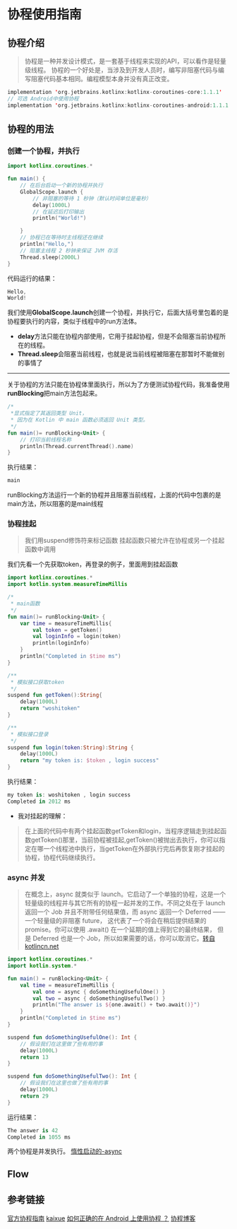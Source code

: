 # 协程使用指南

## 协程介绍
>协程是一种并发设计模式，是一套基于线程来实现的API，可以看作是轻量级线程。
协程的一个好处是，当涉及到开发人员时，编写非阻塞代码与编写阻塞代码基本相同。编程模型本身并没有真正改变。
```kotlin
implementation 'org.jetbrains.kotlinx:kotlinx-coroutines-core:1.1.1'
// 可选 Android中使用协程
implementation 'org.jetbrains.kotlinx:kotlinx-coroutines-android:1.1.1'
```
## 协程的用法
### 创建一个协程，并执行
```kotlin
import kotlinx.coroutines.*

fun main() {
    // 在后台启动一个新的协程并执行
    GlobalScope.launch { 
        // 非阻塞的等待 1 秒钟（默认时间单位是毫秒）
        delay(1000L) 
        // 在延迟后打印输出
        println("World!") 

    }
    // 协程已在等待时主线程还在继续
    println("Hello,") 
    // 阻塞主线程 2 秒钟来保证 JVM 存活
    Thread.sleep(2000L) 
}
```
代码运行的结果：
```kotlin
Hello,
World!
```
我们使用**GlobalScope.launch**创建一个协程，并执行它，后面大括号里包着的是协程要执行的内容，类似于线程中的run方法体。

- **delay**方法只能在协程内部使用，它用于挂起协程，但是不会阻塞当前协程所在的线程。
- **Thread.sleep**会阻塞当前线程，也就是说当前线程被阻塞在那暂时不能做别的事情了
----
关于协程的方法只能在协程体里面执行，所以为了方便测试协程代码，我准备使用**runBlocking**把main方法包起来。

```kotlin
/*
 *显式指定了其返回类型 Unit，
 * 因为在 Kotlin 中 main 函数必须返回 Unit 类型。
 */
fun main()= runBlocking<Unit> {
    // 打印当前线程名称
    println(Thread.currentThread().name)
}
```
执行结果：
```kotlin
main
```
runBlocking方法运行一个新的协程并且阻塞当前线程，上面的代码中包裹的是main方法，所以阻塞的是main线程

### 协程挂起

>我们用suspend修饰符来标记函数
挂起函数只被允许在协程或另一个挂起函数中调用

我们先看一个先获取token，再登录的例子，里面用到挂起函数

```kotlin
import kotlinx.coroutines.*
import kotlin.system.measureTimeMillis

/*
 * main函数
 */
fun main()= runBlocking<Unit> {
    var time = measureTimeMillis{
        val token = getToken()
        val loginInfo = login(token)
        println(loginInfo)
    }
    println("Completed in $time ms")
}

/**
 * 模拟接口获取token
 */
suspend fun getToken():String{
    delay(1000L)
    return "woshitoken"
}

/**
 * 模拟接口登录
 */
suspend fun login(token:String):String {
    delay(1000L)
    return "my token is: $token , login success"
}

```
执行结果：
```kotlin
my token is: woshitoken , login success
Completed in 2012 ms
```
- 我对挂起的理解：
>在上面的代码中有两个挂起函数getToken和login，当程序逻辑走到挂起函数getToken()那里，当前协程被挂起,getToken()被抛出去执行，你可以指定在哪一个线程池中执行，当getToken在外部执行完后再恢复刚才挂起的协程，协程代码继续执行。

### async 并发
>在概念上，async 就类似于 launch。它启动了一个单独的协程，这是一个轻量级的线程并与其它所有的协程一起并发的工作。不同之处在于 launch 返回一个 Job 并且不附带任何结果值，而 async 返回一个 Deferred —— 一个轻量级的非阻塞 future， 这代表了一个将会在稍后提供结果的 promise。你可以使用 .await() 在一个延期的值上得到它的最终结果， 但是 Deferred 也是一个 Job，所以如果需要的话，你可以取消它。[转自 kotlincn.net](https://www.kotlincn.net/docs/reference/coroutines/composing-suspending-functions.html#%E4%BD%BF%E7%94%A8-async-%E5%B9%B6%E5%8F%91)

```kotlin
import kotlinx.coroutines.*
import kotlin.system.*

fun main() = runBlocking<Unit> {
    val time = measureTimeMillis {
        val one = async { doSomethingUsefulOne() }
        val two = async { doSomethingUsefulTwo() }
        println("The answer is ${one.await() + two.await()}")
    }
    println("Completed in $time ms")    
}

suspend fun doSomethingUsefulOne(): Int {
    // 假设我们在这里做了些有用的事
    delay(1000L) 
    return 13
}

suspend fun doSomethingUsefulTwo(): Int {
    // 假设我们在这里也做了些有用的事
    delay(1000L) 
    return 29
}
```
运行结果：
```kotlin
The answer is 42
Completed in 1055 ms
```
两个协程是并发执行。
[惰性启动的-async](https://www.kotlincn.net/docs/reference/coroutines/composing-suspending-functions.html#%E6%83%B0%E6%80%A7%E5%90%AF%E5%8A%A8%E7%9A%84-async)

## Flow


## 参考链接
[官方协程指南](https://www.kotlincn.net/docs/reference/coroutines/coroutines-guide.html)
[kaixue](https://kaixue.io/kotlin-coroutines-2/)
[如何正确的在 Android 上使用协程 ？](https://juejin.im/post/6844903921337516040)
[协程博客](https://www.bennyhuo.com/2020/03/14/coroutine-flow/)